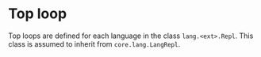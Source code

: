 Top loop
=========

Top loops are defined for each language in the class `lang.<ext>.Repl`. This class is assumed to
inherit from `core.lang.LangRepl`.